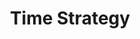 ---
layout: default
title: Time Strategy
parent: Abilities & Effects
nav_order: 5
has_children: true
permalink: /systems/abilities-effects/time-strategy/
---